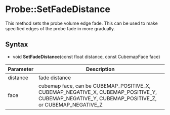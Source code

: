 # Probe::SetFadeDistance

This method sets the probe volume edge fade. This can be used to make specified edges of the probe fade in more gradually.

## Syntax

- void **SetFadeDistance**(const float distance, const CubemapFace face)

| Parameter | Description |
|---|---|
| distance | fade distance |
| face | cubemap face, can be CUBEMAP_POSITIVE_X, CUBEMAP_NEGATIVE_X, CUBEMAP_POSITIVE_Y, CUBEMAP_NEGATIVE_Y, CUBEMAP_POSITIVE_Z, or CUBEMAP_NEGATIVE_Z |
